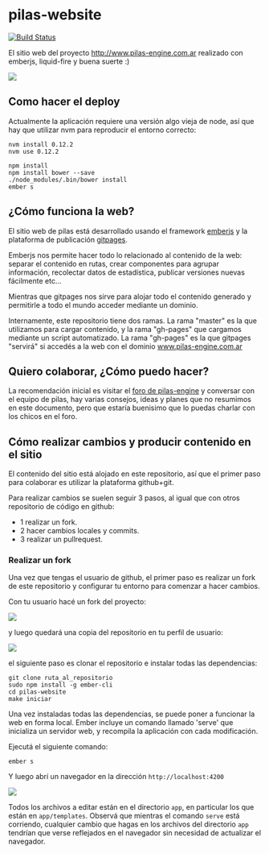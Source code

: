 # pilas-website

[![Build Status](https://travis-ci.org/hugoruscitti/pilas-website.svg?branch=master)](https://travis-ci.org/hugoruscitti/pilas-website)

El sitio web del proyecto http://www.pilas-engine.com.ar realizado
con emberjs, liquid-fire y buena suerte :)


![](./screenshots/preview.png)


## Como hacer el deploy

Actualmente la aplicación requiere una versión algo vieja de node, así
que hay que utilizar nvm para reproducir el entorno correcto:

```
nvm install 0.12.2
nvm use 0.12.2

npm install
npm install bower --save
./node_modules/.bin/bower install
ember s
```


## ¿Cómo funciona la web?

El sitio web de pilas está desarrollado usando el framework
[emberjs](http://emberjs.com/) y la plataforma de publicación
[gitpages](https://pages.github.com/).

Emberjs nos permite hacer todo lo relacionado al contenido de la
web: separar el contenido en rutas, crear componentes para agrupar
información, recolectar datos de estadística, publicar versiones nuevas
fácilmente etc...

Mientras que gitpages nos sirve para alojar todo el contenido generado y
permitirle a todo el mundo acceder mediante un dominio.

Internamente, este repositorio tiene dos ramas. La rama "master" es la
que utilizamos para cargar contenido, y la rama "gh-pages" que cargamos
mediante un script automatizado. La rama "gh-pages" es la que gitpages
"servirá" si accedés a la web con el dominio www.pilas-engine.com.ar

## Quiero colaborar, ¿Cómo puedo hacer?

La recomendación inicial es visitar el [foro de pilas-engine](http://foro.pilas-engine.com.ar) y conversar con el equipo
de pilas, hay varias consejos, ideas y planes que no resumimos en este documento, pero que estaría buenisimo que lo puedas charlar con los chicos en el foro.


## Cómo realizar cambios y producir contenido en el sitio

El contenido del sitio está alojado en este repositorio, así que el primer paso para colaborar es utilizar la plataforma github+git.

Para realizar cambios se suelen seguir 3 pasos, al igual que con otros repositorio de código en github:

- 1 realizar un fork.
- 2 hacer cambios locales y commits.
- 3 realizar un pullrequest.


### Realizar un fork

Una vez que tengas el usuario de github, el primer paso es realizar un
fork de este repositorio y configurar tu entorno para comenzar a hacer
cambios.

Con tu usuario hacé un fork del proyecto:

![](./screenshots/fork.png)

y luego quedará una copia del repositorio en tu perfil de usuario:

![](./screenshots/repo.png)

el siguiente paso es clonar el repositorio e instalar todas
las dependencias:

```
git clone ruta_al_repositorio
sudo npm install -g ember-cli
cd pilas-website
make iniciar
```

Una vez instaladas todas las dependencias, se puede poner a funcionar
la web en forma local. Ember incluye un comando llamado 'serve' que inicializa
un servidor web, y recompila la aplicación con cada modificación.

Ejecutá el siguiente comando:

```
ember s
```

Y luego abrí un navegador en la dirección `http://localhost:4200`

![](./screenshots/server.png)

Todos los archivos a editar están en el directorio ``app``, en particular
los que están en ``app/templates``. Observá que mientras el comando ``serve``
está corriendo, cualquier cambio que hagas en los archivos del directorio
``app`` tendrían que verse reflejados en el navegador sin necesidad de
actualizar el navegador.
























































